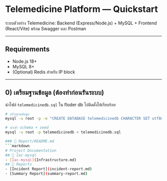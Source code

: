 # Telemedicine Platform — Quickstart

ระบบตัวอย่าง Telemedicine: Backend (Express/Node.js) + MySQL + Frontend (React/Vite) พร้อม Swagger และ Postman

---

## Requirements
- Node.js 18+
- MySQL 8+
- (Optional) Redis สำหรับ IP block

---

## 0) เตรียมฐานข้อมูล (ต้องทำก่อนรันระบบ)
นำไฟล์ `telemedicinedb.sql` ใน floder db ไปติดตั้งให้เรียบร้อย

```bash
# สร้างฐานข้อมูล
mysql -u root -p -e "CREATE DATABASE telemedicinedb CHARACTER SET utf8mb4 COLLATE utf8mb4_unicode_ci;"

# นำเข้า schema + seed
mysql -u root -p telemedicinedb < telemedicinedb.sql

### 📂 Report/README.md
```markdown
# Project Documentation
## 📑 Iac-mysql
- [Iac-mysql](Infrastructure.md)  
## 📑 Reports
- [Incident Report](incident-report.md)  
- [Summary Report](summary-report.md)  
